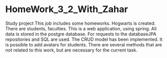 # HomeWork_3_2_With_Zahar
Study project
This job includes some homeworks. Hogwarts is created. There are students, faculties. 
This is a web application, using spring. All data is stored in the postgre database. 
For requests to the databaseJPA repositories and SQL are used. 
The CRUD model has been implemented. It is possible to add avatars for students. 
There are several methods that are not related to this work, but are necessary for the current task.
